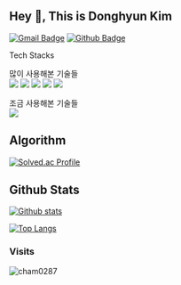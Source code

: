 ## Hey 👋, This is Donghyun Kim
[![Gmail Badge](https://img.shields.io/badge/-crtmt97@gmail.com-c14438?style=flat&logo=Gmail&logoColor=white&link=mailto:crtmt97@gmail.com)](mailto:crtmt97@gmail.com) [![Github Badge](https://img.shields.io/badge/-cham0287-grey?style=flat&logo=github&logoColor=white&link=https://github.com/cham0287/)](https://www.github.com/cham0287/)


<!--
**cham0287/cham0287** is a ✨ _special_ ✨ repository because its `README.md` (this file) appears on your GitHub profile.

Here are some ideas to get you started:

- 🔭 I’m currently working on ...
- 🌱 I’m currently learning ...
- 👯 I’m looking to collaborate on ...
- 🤔 I’m looking for help with ...
- 💬 Ask me about ...
- 📫 How to reach me: ...
- 😄 Pronouns: ...
- ⚡ Fun fact: ...
-->

Tech Stacks

많이 사용해본 기술들
<br/>
<img src="https://img.shields.io/badge/HTML5-E34F26?style=for-the-badge&logo=HTML5&logoColor=white"> <img src="https://img.shields.io/badge/CSS3-1572B6?style=for-the-badge&logo=CSS3&logoColor=white"> <img src="https://img.shields.io/badge/JavaScript-F7DF1E?style=for-the-badge&logo=JavaScript&logoColor=white"> <img src="https://img.shields.io/badge/React-61DAFB?style=for-the-badge&logo=React&logoColor=white"> <img src="https://img.shields.io/badge/TailwindCSS-06B6D4?style=for-the-badge&logo=TailwindCSS&logoColor=white"/> 



조금 사용해본 기술들
<br/>
<img src="https://img.shields.io/badge/Node.js-339933?style=for-the-badge&logo=Node.js&logoColor=white"/>


## Algorithm
[![Solved.ac Profile](http://mazassumnida.wtf/api/v2/generate_badge?boj=cham0287)](https://solved.ac/cham0287)

## Github Stats

[![Github stats](https://github-readme-stats.vercel.app/api?username=cham0287&show_icons=true&include_all_commits=true)](https://github.com/cham0287/github-readme-stats)

[![Top Langs](https://github-readme-stats.vercel.app/api/top-langs/?username=cham0287&layout=compact)](https://github.com/cham0287/github-readme-stats)

### Visits
<p align=left> <img src=https://komarev.com/ghpvc/?username=cham0287 alt=cham0287 /> </p>


